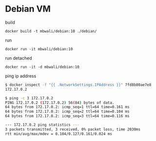 # Debian VM


build
```docker
docker build -t mbwali/debian:10 ./debian/
```

run 
```docker
docker run -it mbwali/debian:10
```

run detached
```docker
docker run -it -d mbwali/debian:10
```

ping ip address

```bash
$ docker inspect -f "{{ .NetworkSettings.IPAddress }}" 7fd8b80ae7e8
172.17.0.2

$ ping -c 3 172.17.0.2
PING 172.17.0.2 (172.17.0.2) 56(84) bytes of data.
64 bytes from 172.17.0.2: icmp_seq=1 ttl=64 time=0.161 ms
64 bytes from 172.17.0.2: icmp_seq=2 ttl=64 time=0.104 ms
64 bytes from 172.17.0.2: icmp_seq=3 ttl=64 time=0.116 ms

--- 172.17.0.2 ping statistics ---
3 packets transmitted, 3 received, 0% packet loss, time 2030ms
rtt min/avg/max/mdev = 0.104/0.127/0.161/0.024 ms
```
